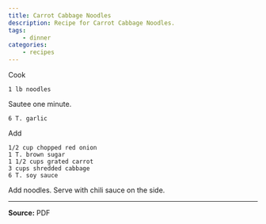 ```yaml
---
title: Carrot Cabbage Noodles
description: Recipe for Carrot Cabbage Noodles.
tags:
    - dinner
categories:
    - recipes
---
```


Cook

```
1 lb noodles
```

Sautee one minute.

```
6 T. garlic
```

Add

```
1/2 cup chopped red onion
1 T. brown sugar
1 1/2 cups grated carrot
3 cups shredded cabbage
6 T. soy sauce
```

Add noodles. Serve with chili sauce on the side.

---

**Source:** PDF